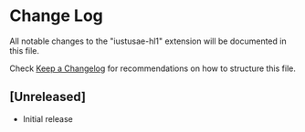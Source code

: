 # Change Log

All notable changes to the "iustusae-hl1" extension will be documented in this file.

Check [Keep a Changelog](http://keepachangelog.com/) for recommendations on how to structure this file.

## [Unreleased]

- Initial release
